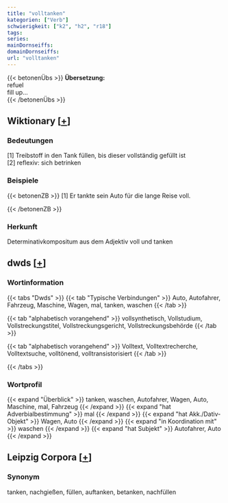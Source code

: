 ```yaml
---
title: "volltanken"
kategorien: ["Verb"]
schwierigkeit: ["k2", "h2", "r18"]
tags:
series:
mainDornseiffs:
domainDornseiffs:
url: "volltanken"
---
```


{{< betonenÜbs >}}
**Übersetzung:**  
refuel  
fill  up...  
{{< /betonenÜbs >}}

## Wiktionary [[+](https://de.wiktionary.org/wiki/volltanken)]

### Bedeutungen
[1] Treibstoff in den Tank füllen, bis dieser vollständig gefüllt ist  
[2] reflexiv: sich betrinken  

### Beispiele
{{< betonenZB >}}
[1] Er tankte sein Auto für die lange Reise voll.  

{{< /betonenZB >}}
### Herkunft
Determinativkompositum aus dem Adjektiv voll und tanken  



## dwds [[+](https://www.dwds.de/wb/volltanken)]

### Wortinformation
{{< tabs "Dwds" >}}
{{< tab "Typische Verbindungen" >}}
Auto, Autofahrer, Fahrzeug, Maschine, Wagen, mal, tanken, waschen
{{< /tab >}}

{{< tab "alphabetisch vorangehend" >}}
vollsynthetisch, Vollstudium, Vollstreckungstitel, Vollstreckungsgericht, Vollstreckungsbehörde
{{< /tab >}}

{{< tab "alphabetisch vorangehend" >}}
Volltext, Volltextrecherche, Volltextsuche, volltönend, volltransistorisiert
{{< /tab >}}

{{< /tabs >}}

### Wortprofil
{{< expand "Überblick" >}} tanken, waschen, Autofahrer, Wagen, Auto, Maschine, mal, Fahrzeug {{< /expand >}}
{{< expand "hat Adverbialbestimmung" >}} mal {{< /expand >}}
{{< expand "hat Akk./Dativ-Objekt" >}} Wagen, Auto {{< /expand >}}
{{< expand "in Koordination mit" >}} waschen {{< /expand >}}
{{< expand "hat Subjekt" >}} Autofahrer, Auto {{< /expand >}}

## Leipzig Corpora [[+](https://corpora.uni-leipzig.de/en/res?word=volltanken&corpusId=deu_newscrawl-public_2018)]


### Synonym
tanken, nachgießen, füllen, auftanken, betanken, nachfüllen

